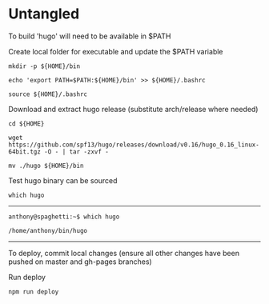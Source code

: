 # Untangled
To build 'hugo' will need to be available in $PATH

Create local folder for executable and update the $PATH variable

`mkdir -p ${HOME}/bin`

`echo 'export PATH=$PATH:${HOME}/bin' >> ${HOME}/.bashrc`

`source ${HOME}/.bashrc`

Download and extract hugo release (substitute arch/release where needed)

`cd ${HOME}`

`wget https://github.com/spf13/hugo/releases/download/v0.16/hugo_0.16_linux-64bit.tgz -O - | tar -zxvf -`

`mv ./hugo ${HOME}/bin`

Test hugo binary can be sourced

`which hugo`

---

`anthony@spaghetti:~$ which hugo`

`/home/anthony/bin/hugo`

---

To deploy, commit local changes (ensure all other changes have been pushed on master and gh-pages branches)

Run deploy

`npm run deploy`

